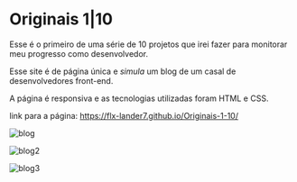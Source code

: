 # Originais 1|10

Esse é o primeiro de uma série de 10 projetos que irei fazer para monitorar meu progresso como desenvolvedor.

Esse site é de página única e *simula* um blog de um casal de desenvolvedores front-end. 

A página é responsiva e as tecnologias utilizadas foram HTML e CSS.

link para a página: 
https://flx-lander7.github.io/Originais-1-10/

![blog](https://user-images.githubusercontent.com/96532223/151668796-109e2cda-0474-47d5-8821-c50626ed5e1c.png)

![blog2](https://user-images.githubusercontent.com/96532223/151668854-641aab88-29ed-4f14-a700-b42b75020566.png)

![blog3](https://user-images.githubusercontent.com/96532223/151668861-25c9ac01-9df2-4d4d-bdfb-9bf373eba51f.png)


